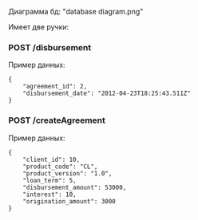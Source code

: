 Диаграмма бд: "database diagram.png"

Имеет две ручки:

### POST /disbursement

Пример данных:

```
{
    "agreement_id": 2,
    "disbursement_date": "2012-04-23T18:25:43.511Z"
}
```

### POST /createAgreement

Пример данных:

```
{
    "client_id": 10,
    "product_code": "CL",
    "product_version": "1.0",
    "loan_term": 5,
    "disbursement_amount": 53000,
    "interest": 10,
    "origination_amount": 3000
}
```